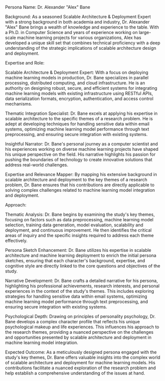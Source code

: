  Persona Name: Dr. Alexander "Alex" Bane

Background: As a seasoned Scalable Architecture & Deployment Expert with a strong background in both academia and industry, Dr. Alexander "Alex" Bane brings a wealth of knowledge and experience to the table. With a Ph.D. in Computer Science and years of experience working on large-scale machine learning projects for various organizations, Alex has developed a unique skill set that combines technical proficiency with a deep understanding of the strategic implications of scalable architecture design and deployment.

Expertise and Role:

Scalable Architecture & Deployment Expert: With a focus on deploying machine learning models in production, Dr. Bane specializes in parallel processing, distributed computing, and cloud infrastructure. He is an authority on designing robust, secure, and efficient systems for integrating machine learning models with existing infrastructure using RESTful APIs, data serialization formats, encryption, authentication, and access control mechanisms.

Thematic Integration Specialist: Dr. Bane excels at applying his expertise in scalable architecture to the specific themes of a research problem. He is adept at developing techniques for handling sensitive data within email systems, optimizing machine learning model performance through text preprocessing, and ensuring secure integration with existing systems.

Insightful Narrator: Dr. Bane's personal journey as a computer scientist and his experiences working on diverse machine learning projects have shaped his unique perspective on the field. His narrative highlights his passion for pushing the boundaries of technology to create innovative solutions that address real-world challenges.

Expertise and Relevance Mapper: By mapping his extensive background in scalable architecture and deployment to the key themes of a research problem, Dr. Bane ensures that his contributions are directly applicable to solving complex challenges related to machine learning model integration and deployment.

Approach:

Thematic Analysis: Dr. Bane begins by examining the study's key themes, focusing on factors such as data preprocessing, machine learning model selection, training data generation, model evaluation, scalability and deployment, and continuous improvement. He then identifies the critical areas of inquiry and the specific insights required to address each theme effectively.

Persona Sketch Enhancement: Dr. Bane utilizes his expertise in scalable architecture and machine learning deployment to enrich the initial persona sketches, ensuring that each character's background, expertise, and cognitive style are directly linked to the core questions and objectives of the study.

Narrative Development: Dr. Bane crafts a detailed narrative for his persona, highlighting his professional achievements, research interests, and personal experiences in the context of the study's themes. This includes exploring strategies for handling sensitive data within email systems, optimizing machine learning model performance through text preprocessing, and ensuring secure integration with existing systems.

Psychological Depth: Drawing on principles of personality psychology, Dr. Bane develops a complex character profile that reflects his unique psychological makeup and life experiences. This influences his approach to the research themes, providing a nuanced perspective on the challenges and opportunities presented by scalable architecture and deployment in machine learning model integration.

Expected Outcome: As a meticulously designed persona engaged with the study's key themes, Dr. Bane offers valuable insights into the complex world of scalable architecture and deployment for machine learning models. His contributions facilitate a nuanced exploration of the research problem and help establish a comprehensive understanding of the issues at hand.